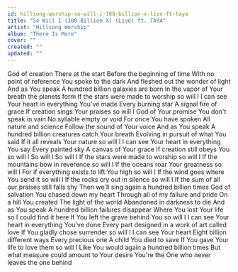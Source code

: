 ```yaml
---
id: hillsong-worship-so-will-i-100-billion-x-live-ft-taya
title: "So Will I (100 Billion X) (Live) ft. TAYA"
artist: "Hillsong Worship"
album: "There Is More"
cover: ""
created: ""
updated: ""
---
```


God of creation
There at the start
Before the beginning of time
With no point of reference
You spoke to the dark
And fleshed out the wonder of light
And as You speak
A hundred billion galaxies are born
In the vapor of Your breath the planets form
If the stars were made to worship so will I
I can see Your heart in everything You've made
Every burning star
A signal fire of grace
If creation sings Your praises so will I
God of Your promise
You don't speak in vain
No syllable empty or void
For once You have spoken
All nature and science
Follow the sound of Your voice
And as You speak
A hundred billion creatures catch Your breath
Evolving in pursuit of what You said
If it all reveals Your nature so will I
I can see Your heart in everything You say
Every painted sky
A canvas of Your grace
If creation still obeys You so will I
So will I
So will I
If the stars were made to worship so will I
If the mountains bow in reverence so will I
If the oceans roar Your greatness so will I
For if everything exists to lift You high so will I
If the wind goes where You send it so will I
If the rocks cry out in silence so will I
If the sum of all our praises still falls shy
Then we'll sing again a hundred billion times
God of salvation
You chased down my heart
Through all of my failure and pride
On a hill You created
The light of the world
Abandoned in darkness to die
And as You speak
A hundred billion failures disappear
Where You lost Your life so I could find it here
If You left the grave behind You so will I
I can see Your heart in everything You've done
Every part designed in a work of art called love
If You gladly chose surrender so will I
I can see Your heart
Eight billion different ways
Every precious one
A child You died to save
If You gave Your life to love them so will I
Like You would again a hundred billion times
But what measure could amount to Your desire
You're the One who never leaves the one behind